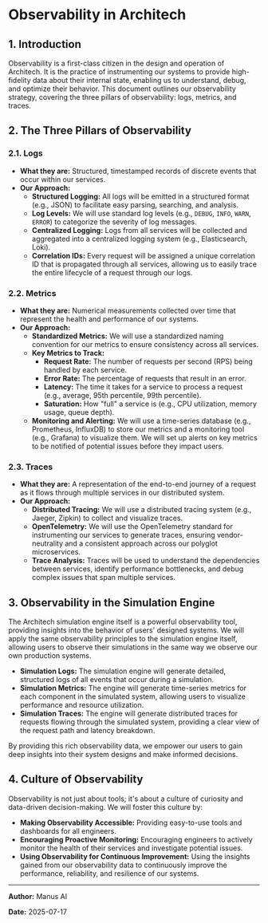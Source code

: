 # Observability in Architech

## 1. Introduction

Observability is a first-class citizen in the design and operation of Architech. It is the practice of instrumenting our systems to provide high-fidelity data about their internal state, enabling us to understand, debug, and optimize their behavior. This document outlines our observability strategy, covering the three pillars of observability: logs, metrics, and traces.

## 2. The Three Pillars of Observability

### 2.1. Logs

*   **What they are:** Structured, timestamped records of discrete events that occur within our services.
*   **Our Approach:**
    *   **Structured Logging:** All logs will be emitted in a structured format (e.g., JSON) to facilitate easy parsing, searching, and analysis.
    *   **Log Levels:** We will use standard log levels (e.g., `DEBUG`, `INFO`, `WARN`, `ERROR`) to categorize the severity of log messages.
    *   **Centralized Logging:** Logs from all services will be collected and aggregated into a centralized logging system (e.g., Elasticsearch, Loki).
    *   **Correlation IDs:** Every request will be assigned a unique correlation ID that is propagated through all services, allowing us to easily trace the entire lifecycle of a request through our logs.

### 2.2. Metrics

*   **What they are:** Numerical measurements collected over time that represent the health and performance of our systems.
*   **Our Approach:**
    *   **Standardized Metrics:** We will use a standardized naming convention for our metrics to ensure consistency across all services.
    *   **Key Metrics to Track:**
        *   **Request Rate:** The number of requests per second (RPS) being handled by each service.
        *   **Error Rate:** The percentage of requests that result in an error.
        *   **Latency:** The time it takes for a service to process a request (e.g., average, 95th percentile, 99th percentile).
        *   **Saturation:** How "full" a service is (e.g., CPU utilization, memory usage, queue depth).
    *   **Monitoring and Alerting:** We will use a time-series database (e.g., Prometheus, InfluxDB) to store our metrics and a monitoring tool (e.g., Grafana) to visualize them. We will set up alerts on key metrics to be notified of potential issues before they impact users.

### 2.3. Traces

*   **What they are:** A representation of the end-to-end journey of a request as it flows through multiple services in our distributed system.
*   **Our Approach:**
    *   **Distributed Tracing:** We will use a distributed tracing system (e.g., Jaeger, Zipkin) to collect and visualize traces.
    *   **OpenTelemetry:** We will use the OpenTelemetry standard for instrumenting our services to generate traces, ensuring vendor-neutrality and a consistent approach across our polyglot microservices.
    *   **Trace Analysis:** Traces will be used to understand the dependencies between services, identify performance bottlenecks, and debug complex issues that span multiple services.

## 3. Observability in the Simulation Engine

The Architech simulation engine itself is a powerful observability tool, providing insights into the behavior of users' designed systems. We will apply the same observability principles to the simulation engine itself, allowing users to observe their simulations in the same way we observe our own production systems.

*   **Simulation Logs:** The simulation engine will generate detailed, structured logs of all events that occur during a simulation.
*   **Simulation Metrics:** The engine will generate time-series metrics for each component in the simulated system, allowing users to visualize performance and resource utilization.
*   **Simulation Traces:** The engine will generate distributed traces for requests flowing through the simulated system, providing a clear view of the request path and latency breakdown.

By providing this rich observability data, we empower our users to gain deep insights into their system designs and make informed decisions.

## 4. Culture of Observability

Observability is not just about tools; it's about a culture of curiosity and data-driven decision-making. We will foster this culture by:

*   **Making Observability Accessible:** Providing easy-to-use tools and dashboards for all engineers.
*   **Encouraging Proactive Monitoring:** Encouraging engineers to actively monitor the health of their services and investigate potential issues.
*   **Using Observability for Continuous Improvement:** Using the insights gained from our observability data to continuously improve the performance, reliability, and resilience of our systems.

---

**Author:** Manus AI

**Date:** 2025-07-17


